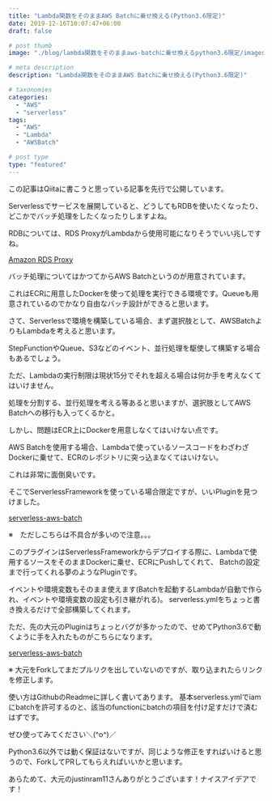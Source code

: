 ```yaml
---
title: "Lambda関数をそのままAWS Batchに乗せ換える(Python3.6限定)"
date: 2019-12-16T10:07:47+06:00
draft: false

# post thumb
image: "./blog/lambda関数をそのままaws-batchに乗せ換えるpython3.6限定/images.png"

# meta description
description: "Lambda関数をそのままAWS Batchに乗せ換える(Python3.6限定)"

# taxonomies
categories: 
  - "AWS"
  - "serverless"
tags:
  - "AWS"
  - "Lambda"
  - "AWSBatch"

# post type
type: "featured"
---
```


この記事はQiitaに書こうと思っている記事を先行で公開しています。

Serverlessでサービスを展開していると、どうしてもRDBを使いたくなったり、どこかでバッチ処理をしたくなったりしますよね。

RDBについては、RDS ProxyがLambdaから使用可能になりそうでいい兆しですね。

[Amazon RDS Proxy](https://aws.amazon.com/jp/rds/proxy/)

バッチ処理についてはかつてからAWS Batchというのが用意されています。

これはECRに用意したDockerを使って処理を実行できる環境です。Queueも用意されているのでかなり自由なバッチ設計ができると思います。

さて、Serverlessで環境を構築している場合、まず選択肢として、AWSBatchよりもLambdaを考えると思います。

StepFunctionやQueue、S3などのイベント、並行処理を駆使して構築する場合もあるでしょう。

ただ、Lambdaの実行制限は現状15分でそれを超える場合は何か手を考えなくてはいけません。

処理を分割する、並行処理を考える等あると思いますが、選択肢としてAWS Batchへの移行も入ってくるかと。


しかし、問題はECR上にDockerを用意しなくてはいけない点です。


AWS Batchを使用する場合、Lambdaで使っているソースコードをわざわざDockerに乗せて、ECRのレポジトリに突っ込まなくてはいけない。

これは非常に面倒臭いです。


そこでServerlessFrameworkを使っている場合限定ですが、いいPluginを見つけました。


[serverless-aws-batch](https://github.com/justinram11/serverless-aws-batch)

※　ただしこちらは不具合が多いので注意。。。


このプラグインはServerlessFrameworkからデプロイする際に、Lambdaで使用するソースをそのままDockerに乗せ、ECRにPushしてくれて、
Batchの設定まで行ってくれる夢のようなPluginです。

イベントや環境変数もそのまま使えます(Batchを起動するLambdaが自動で作られ、イベントや環境変数の設定も引き継がれる)。
serverless.ymlをちょっと書き換えるだけで全部構築してくれます。

ただ、先の大元のPluginはちょっとバグが多かったので、せめてPython3.6で動くように手を入れたものがこちらになります。

[serverless-aws-batch](https://github.com/YasuhiroKimesawa/serverless-aws-batch/tree/revert-2-revert-1-bugfix/various_bugfix)

※ 大元をForkしてまだプルリクを出していないのですが、取り込まれたらリンクを修正します。

使い方はGithubのReadmeに詳しく書いてあります。
基本serverless.ymlでiamにbatchを許可するのと、該当のfunctionにbatchの項目を付け足すだけで済むはずです。

ぜひ使ってみてください＼(^o^)／

Python3.6以外では動く保証はないですが、同じような修正をすればいけると思うので、ForkしてPRしてもらえればいいかと思います。

あらためて、大元のjustinram11さんありがとうございます！ナイスアイデアです！